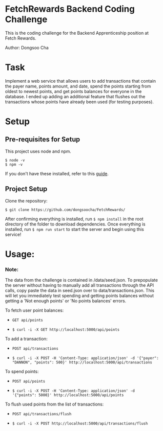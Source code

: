 # FetchRewards Backend Coding Challenge

This is the coding challenge for the Backend Apprenticeship position at Fetch Rewards.

Author: Dongsoo Cha

# Task
Implement a web service that allows users to add transactions that contain the payer name, points amount, and date, spend the points starting from oldest to newest points, and get points balances for everyone in the database. I ended up adding an additional feature that flushes out the transactions whose points have already been used (for testing purposes). 

# Setup

## Pre-requisites for Setup
This project uses node and npm.

```
$ node -v
$ npm -v
```
If you don't have these installed, refer to this [guide](https://docs.npmjs.com/downloading-and-installing-node-js-and-npm).

## Project Setup
Clone the repository:

```
$ git clone https://github.com/dongsoocha/FetchRewards/
```
After confirming everything is installed, run `$ npm install` in the root directory of the folder to download dependencies.
Once everything is installed, run `$ npm run start` to start the server and begin using this service!

# Usage:
### Note:
The data from the challenge is contained in /data/seed.json. To prepopulate the server without having to manually add all transactions through the API calls, copy paste the data in seed.json over to data/transactions.json. This will let you immediately test spending and getting points balances without getting a 'Not enough points' or 'No points balances' errors.

To fetch user point balances:

* ```GET api/points```

* ```$ curl -i -X GET http://localhost:5000/api/points```

To add a transaction:

* ```POST api/transactions```

* ```$ curl -i -X POST -H 'Content-Type: application/json' -d '{"payer": "DANNON", "points": 500}' http://localhost:5000/api/transactions```

To spend points: 

* ```POST api/points```

* ```$ curl -i -X POST -H 'Content-Type: application/json' -d '{"points": 5000}' http://localhost:5000/api/points```

To flush used points from the list of transactions: 

* ```POST api/transactions/flush```

* ```$ curl -i -X POST http://localhost:5000/api/transactions/flush```
